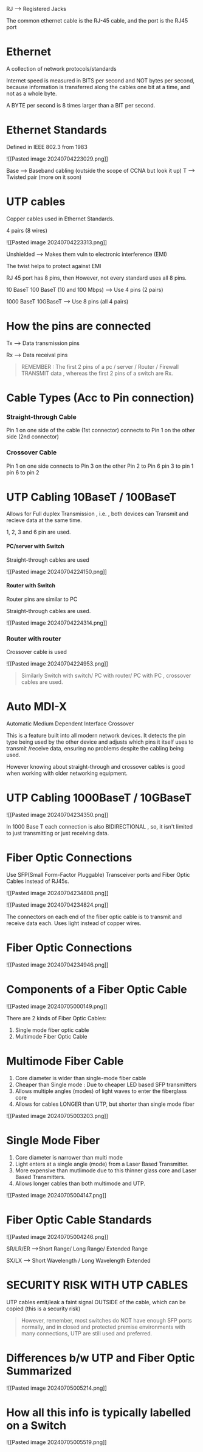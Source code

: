 RJ --> Registered Jacks

The common ethernet cable is the RJ-45 cable, and the port is the RJ45 port

# Ethernet

A collection of network protocols/standards

Internet speed is measured in BITS per second and NOT bytes per second, because information is transferred along the cables one bit at a time, and not as a whole byte.

A BYTE per second is 8 times larger than a BIT per second.

# Ethernet Standards

Defined in IEEE 802.3 from 1983

![[Pasted image 20240704223029.png]]

Base --> Baseband cabling (outside the scope of CCNA but look it up)
T --> Twisted pair (more on it soon)

# UTP cables

Copper cables used in Ethernet Standards.

4 pairs (8 wires)

![[Pasted image 20240704223313.png]]

Unshielded --> Makes them vuln to electronic interference (EMI)

The twist helps to protect against EMI

RJ 45 port has 8 pins, then 
However, not every standard uses all 8 pins.

10 BaseT 100 BaseT (10 and 100 Mbps) --> Use 4 pins (2 pairs)

1000 BaseT 10GBaseT --> Use 8 pins (all 4 pairs)

# How the pins are connected

Tx --> Data transmission pins

Rx --> Data receival pins

> REMEMBER :
> 	The first 2 pins of a pc / server / Router / Firewall TRANSMIT data , whereas the first 2 pins of a switch are Rx.


# Cable Types (Acc to Pin connection) 

### Straight-through Cable

Pin 1 on one side of the cable (1st connector) connects to Pin 1 on the other side (2nd connector) 
### Crossover Cable

Pin 1 on one side connects to Pin 3 on the other
Pin 2 to Pin 6
pin 3 to pin 1
pin 6 to pin 2


# UTP Cabling 10BaseT / 100BaseT

Allows for Full duplex Transmission , i.e. , both devices can Transmit and recieve data at the same time.

1, 2, 3 and 6 pin are used.

#### PC/server with Switch

Straight-through cables are used

![[Pasted image 20240704224150.png]]


#### Router with Switch

Router pins are similar to PC

Straight-through cables are used.

![[Pasted image 20240704224314.png]]


### Router with router 

Crossover cable is used

![[Pasted image 20240704224953.png]]

> Similarly Switch with switch/ PC with router/ PC with PC , crossover cables are used.


# Auto MDI-X 

Automatic Medium Dependent Interface Crossover

This is a feature built into all modern network devices. It detects the pin type being used by the other device and adjusts which pins it itself uses to transmit /receive data, ensuring no problems despite the cabling being used.

However knowing about straight-through and crossover cables is good when working with older networking equipment.



# UTP Cabling 1000BaseT / 10GBaseT

![[Pasted image 20240704234350.png]]

In 1000 Base T each connection is also BIDIRECTIONAL , so, it isn't limited to just transmitting or just receiving data.

# Fiber Optic Connections

 Use SFP(Small Form-Factor Pluggable) Transceiver ports and Fiber Optic Cables instead of RJ45s.

![[Pasted image 20240704234808.png]]

![[Pasted image 20240704234824.png]]



The connectors on each end of the fiber optic cable is to transmit and receive data each. Uses light instead of copper wires.

# Fiber Optic Connections

![[Pasted image 20240704234946.png]]


# Components of a Fiber Optic Cable

![[Pasted image 20240705000149.png]]

There are 2 kinds of Fiber Optic Cables:
1. Single mode fiber optic cable
2. Multimode Fiber Optic Cable


# Multimode Fiber Cable

1. Core diameter is wider than single-mode fiber cable
2. Cheaper than Single mode : Due to cheaper LED based SFP transmitters
3. Allows multiple angles (modes) of light waves to enter the fiberglass core
4.  Allows for cables LONGER than UTP, but shorter than single mode fiber

![[Pasted image 20240705003203.png]]


# Single Mode Fiber

1. Core diameter is narrower than multi mode
2. Light enters at a single angle (mode) from a Laser Based Transmitter.
3. More expensive than mutlimode due to this thinner glass core and Laser Based Transmitters.
4. Allows longer cables than both multimode and UTP.

![[Pasted image 20240705004147.png]]

# Fiber Optic Cable Standards

![[Pasted image 20240705004246.png]]

SR/LR/ER -->Short Range/ Long Range/ Extended Range

SX/LX --> Short Wavelength / Long Wavelength Extended

# SECURITY RISK WITH UTP CABLES

UTP cables emit/leak a faint signal OUTSIDE of the cable, which can be copied (this is a security risk)

> However, remember, most switches do NOT have enough SFP ports normally, and in closed and protected premise environments with many connections, UTP are still used and preferred.

# Differences b/w UTP and Fiber Optic Summarized

![[Pasted image 20240705005214.png]]



# How all this info is typically labelled on a Switch

![[Pasted image 20240705005519.png]]


